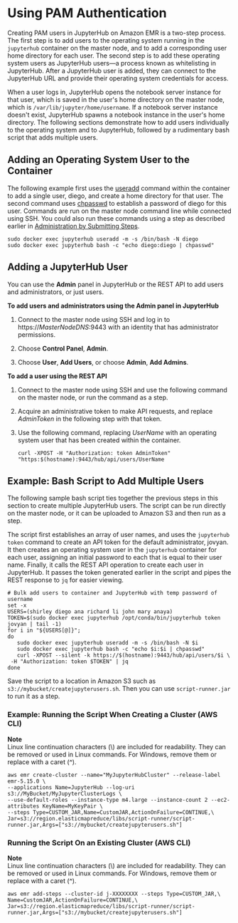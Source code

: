 # Using PAM Authentication<a name="emr-jupyterhub-pam-users"></a>

Creating PAM users in JupyterHub on Amazon EMR is a two\-step process\. The first step is to add users to the operating system running in the `jupyterhub` container on the master node, and to add a corresponding user home directory for each user\. The second step is to add these operating system users as JupyterHub users—a process known as whitelisting in JupyterHub\. After a JupyterHub user is added, they can connect to the JupyterHub URL and provide their operating system credentials for access\.

When a user logs in, JupyterHub opens the notebook server instance for that user, which is saved in the user's home directory on the master node, which is `/var/lib/jupyter/home/username`\. If a notebook server instance doesn't exist, JupyterHub spawns a notebook instance in the user's home directory\. The following sections demonstrate how to add users individually to the operating system and to JupyterHub, followed by a rudimentary bash script that adds multiple users\.

## Adding an Operating System User to the Container<a name="emr-jupyterhub-system-user"></a>

The following example first uses the [useradd](https://linux.die.net/man/8/useradd) command within the container to add a single user, diego, and create a home directory for that user\. The second command uses [chpasswd](https://linux.die.net/man/8/chpasswd) to establish a password of diego for this user\. Commands are run on the master node command line while connected using SSH\. You could also run these commands using a step as described earlier in [Administration by Submitting Steps](emr-jupyterhub-administer.md#emr-jupyterhub-administer-steps)\.

```
sudo docker exec jupyterhub useradd -m -s /bin/bash -N diego
sudo docker exec jupyterhub bash -c "echo diego:diego | chpasswd"
```

## Adding a JupyterHub User<a name="emr-jupyterhub-jupyterhub-user"></a>

You can use the **Admin** panel in JupyterHub or the REST API to add users and administrators, or just users\.

**To add users and administrators using the Admin panel in JupyterHub**

1. Connect to the master node using SSH and log in to https://*MasterNodeDNS*:9443 with an identity that has administrator permissions\.

1. Choose **Control Panel**, **Admin**\.

1. Choose **User**, **Add Users**, or choose **Admin**, **Add Admins**\.

**To add a user using the REST API**

1. Connect to the master node using SSH and use the following command on the master node, or run the command as a step\.

1. Acquire an administrative token to make API requests, and replace *AdminToken* in the following step with that token\.

1. Use the following command, replacing *UserName* with an operating system user that has been created within the container\.

   ```
   curl -XPOST -H "Authorization: token AdminToken" "https:$(hostname):9443/hub/api/users/UserName
   ```

## Example: Bash Script to Add Multiple Users<a name="emr-jupyterhub-script-multuser"></a>

The following sample bash script ties together the previous steps in this section to create multiple JupyterHub users\. The script can be run directly on the master node, or it can be uploaded to Amazon S3 and then run as a step\.

The script first establishes an array of user names, and uses the `jupyterhub token` command to create an API token for the default administrator, jovyan\. It then creates an operating system user in the `jupyterhub` container for each user, assigning an initial password to each that is equal to their user name\. Finally, it calls the REST API operation to create each user in JupyterHub\. It passes the token generated earlier in the script and pipes the REST response to `jq` for easier viewing\.

```
# Bulk add users to container and JupyterHub with temp password of username
set -x
USERS=(shirley diego ana richard li john mary anaya)
TOKEN=$(sudo docker exec jupyterhub /opt/conda/bin/jupyterhub token jovyan | tail -1)
for i in "${USERS[@]}"; 
do 
   sudo docker exec jupyterhub useradd -m -s /bin/bash -N $i
   sudo docker exec jupyterhub bash -c "echo $i:$i | chpasswd"
   curl -XPOST --silent -k https://$(hostname):9443/hub/api/users/$i \
 -H "Authorization: token $TOKEN" | jq
done
```

Save the script to a location in Amazon S3 such as `s3://mybucket/createjupyterusers.sh`\. Then you can use `script-runner.jar` to run it as a step\.

### Example: Running the Script When Creating a Cluster \(AWS CLI\)<a name="emr-jupyterhub-multuser-createcluster"></a>

**Note**  
Linux line continuation characters \(\\\) are included for readability\. They can be removed or used in Linux commands\. For Windows, remove them or replace with a caret \(^\)\.

```
aws emr create-cluster --name="MyJupyterHubCluster" --release-label emr-5.15.0 \
--applications Name=JupyterHub --log-uri s3://MyBucket/MyJupyterClusterLogs \
--use-default-roles --instance-type m4.large --instance-count 2 --ec2-attributes KeyName=MyKeyPair \
--steps Type=CUSTOM_JAR,Name=CustomJAR,ActionOnFailure=CONTINUE,\
Jar=s3://region.elasticmapreduce/libs/script-runner/script-runner.jar,Args=["s3://mybucket/createjupyterusers.sh"]
```

### Running the Script On an Existing Cluster \(AWS CLI\)<a name="emr-jupyterhub-multuser-runningcluster"></a>

**Note**  
Linux line continuation characters \(\\\) are included for readability\. They can be removed or used in Linux commands\. For Windows, remove them or replace with a caret \(^\)\.

```
aws emr add-steps --cluster-id j-XXXXXXXX --steps Type=CUSTOM_JAR,\
Name=CustomJAR,ActionOnFailure=CONTINUE,\
Jar=s3://region.elasticmapreduce/libs/script-runner/script-runner.jar,Args=["s3://mybucket/createjupyterusers.sh"]
```